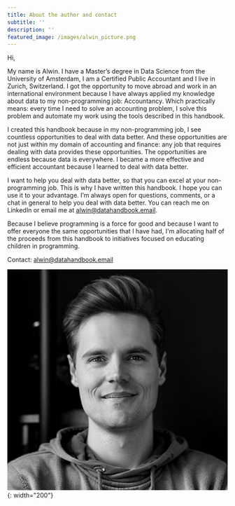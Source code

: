 ```yaml
---
title: About the author and contact
subtitle: ''
description: ''
featured_image: /images/alwin_picture.png
---
```





Hi,

My name is Alwin. I have a Master’s degree in Data Science from the University of Amsterdam, I am a Certified Public Accountant and I live in Zurich, Switzerland. I got the opportunity to move abroad and work in an international environment because I have always applied my knowledge about data to my non-programming job: Accountancy. Which practically means: every time I need to solve an accounting problem, I solve this problem and automate my work using the tools described in this handbook.

I created this handbook because in my non-programming job, I see countless opportunities to deal with data better. And these opportunities are not just within my domain of accounting and finance: any job that requires dealing with data provides these opportunities. The opportunities are endless because data is everywhere. I became a more effective and efficient accountant because I learned to deal with data better.

I want to help you deal with data better, so that you can excel at your non-programming job. This is why I have written this handbook. I hope you can use it to your advantage. I’m always open for questions, comments, or a chat in general to help you deal with data better. You can reach me on LinkedIn or email me at alwin@datahandbook.email.

Because I believe programming is a force for good and because I want to offer everyone the same opportunities that I have had, I'm allocating half of the proceeds from this handbook to initiatives focused on educating children in programming.

Contact: [alwin@datahandbook.email](mailto:alwin@datahandbook.email)

![](/images/alwin_picture.png){: width="200"}